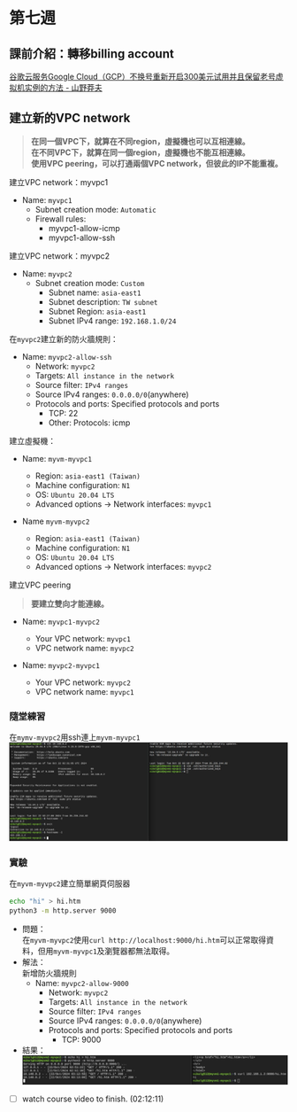 # 第七週

## 課前介紹：轉移billing account
[谷歌云服务Google Cloud（GCP）不换号重新开启300美元试用并且保留老号虚拟机实例的方法 - 山野莽夫](https://www.shanyemangfu.com/gcp-300-old-account.html)

## 建立新的VPC network
> **在同一個VPC下，就算在不同region，虛擬機也可以互相連線。**<br>
> **在不同VPC下，就算在同一個region，虛擬機也不能互相連線。**<br>
> **使用VPC peering，可以打通兩個VPC network，但彼此的IP不能重複。**

建立VPC network：myvpc1
- Name: `myvpc1`
    - Subnet creation mode: `Automatic`
    - Firewall rules:
        * myvpc1-allow-icmp
        * myvpc1-allow-ssh

建立VPC network：myvpc2
- Name: `myvpc2`
    - Subnet creation mode: `Custom`
        * Subnet name: `asia-east1`
        * Subnet description: `TW subnet`
        * Subnet Region: `asia-east1`
        * Subnet IPv4 range: `192.168.1.0/24`

在`myvpc2`建立新的防火牆規則：
- Name: `myvpc2-allow-ssh`
    - Network: `myvpc2`
    - Targets: `All instance in the network`
    - Source filter: `IPv4 ranges`
    - Source IPv4 ranges: `0.0.0.0/0`(anywhere)
    - Protocols and ports: Specified protocols and ports
        * TCP: 22
        * Other: Protocols: icmp

建立虛擬機：
- Name: `myvm-myvpc1`
    * Region: `asia-east1 (Taiwan)`
    * Machine configuration: `N1`
    * OS: `Ubuntu 20.04 LTS`
    * Advanced options -> Network interfaces: `myvpc1`

- Name `myvm-myvpc2`
    * Region: `asia-east1 (Taiwan)`
    * Machine configuration: `N1`
    * OS: `Ubuntu 20.04 LTS`
    * Advanced options -> Network interfaces: `myvpc2`

建立VPC peering
> **要建立雙向才能連線。**
- Name: `myvpc1-myvpc2`
    * Your VPC network: `myvpc1`
    * VPC network name: `myvpc2`

- Name: `myvpc2-myvpc1`
    * Your VPC network: `myvpc2`
    * VPC network name: `myvpc1`

### 隨堂練習
在`mymv-myvpc2`用ssh連上`myvm-myvpc1`<br>
![](src/linux-20241022.jpg)

### 實驗
在`myvm-myvpc2`建立簡單網頁伺服器<br>
```bash
echo "hi" > hi.htm
python3 -m http.server 9000
```

* 問題：<br>
    在`myvm-myvpc2`使用`curl http://localhost:9000/hi.htm`可以正常取得資料，但用`myvm-myvpc1`及瀏覽器都無法取得。
* 解法：<br>
    新增防火牆規則
    - Name: `myvpc2-allow-9000`
        - Network: `myvpc2`
        - Targets: `All instance in the network`
        - Source filter: `IPv4 ranges`
        - Source IPv4 ranges: `0.0.0.0/0`(anywhere)
        - Protocols and ports: Specified protocols and ports
            * TCP: 9000
* 結果：<br>
    ![](src/linux-2024102202.jpg)

- [ ] watch course video to finish. (02:12:11)
